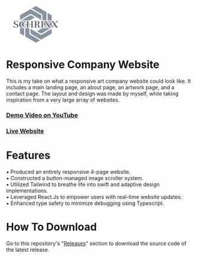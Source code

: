 ![Schrixx Logo](src/assets/readme/schrixxLogoSmall.png)
# Responsive Company Website

This is my take on what a responsive art company website could look like. It includes a main landing page, an about page, an artwork page, and a contact page. The layout and design was made by myself, while taking inspiration from a very large array of websites.

### [Demo Video on YouTube](https://www.youtube.com/watch?v=YgzISpOb-MY)

### [Live Website](https://landing-page-schrixx.vercel.app/)

# Features
▪ Produced an entirely responsive 4-page website.
<br>
▪ Constructed a button-managed image scroller system.
<br>
▪ Utilized Tailwind to breathe life into swift and adaptive design implementations.
<br>
▪ Leveraged React.Js to empower users with real-time website updates.
<br>
▪ Enhanced type safety to minimize debugging using Typescript.

# How To Download
Go to this repository's "[Releases](https://github.com/Schrixx/Company-Website/releases)" section to download the source code of the latest release.
